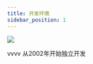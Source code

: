 ```yaml
---
title: 开发环境
sidebar_position: 1
---
```


![](https://thegraybook.vvvv.org/images/hde/hde.png)

vvvv 从2002年开始独立开发